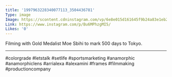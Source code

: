 ```yaml
---
title: '1997963228340077113_3504436781'
Type: image
Image: https://scontent.cdninstagram.com/vp/6e8e015d161645f9b24a83e1eb2f0536/5D0AB644/t51.2885-15/sh0.08/e35/s640x640/54041444_2201744396548932_7218429449090435205_n.jpg?_nc_ht=scontent.cdninstagram.com
Link: https://www.instagram.com/p/Bu6MPhzgMI5/
Likes: '0'
---
```


Filming with Gold Medalist Moe Sbihi to mark 500 days to Tokyo. 
______________________________
#colorgrade #letstalk #setlife  #sportsmarketing #anamorphic #anamorphiclens #arrialexa #alexamini #frames #filmmaking #productioncompany